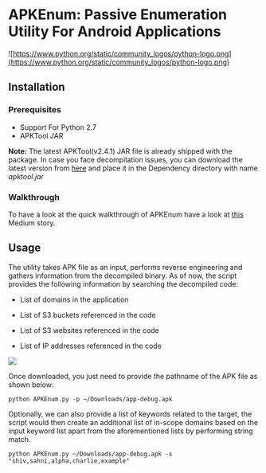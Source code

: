 # APKEnum: Passive Enumeration Utility For Android Applications

![https://www.python.org/static/community_logos/python-logo.png](https://www.python.org/static/community_logos/python-logo.png)


## Installation
### Prerequisites
- Support For Python 2.7
- APKTool JAR


**Note:**  The latest APKTool(v2.4.1) JAR file is already shipped with the package. In case you face decompilation issues, you can download the latest version from [here](https://bitbucket.org/iBotPeaches/apktool/downloads/) and place it in the Dependency directory with name *apktool.jar*

### Walkthrough
To have a look at the quick walkthrough of APKEnum have a look at [this](https://medium.com/@shivsahni2/apkenum-a-python-utility-for-apk-enumeration-cce0eda6fa30) Medium story.

## Usage
The utility takes APK file as an input, performs reverse engineering and gathers information from the decompiled binary. As of now, the script provides the following information by searching the decompiled code:

* List of domains in the application

* List of S3 buckets referenced in the code

* List of S3 websites referenced in the code

* List of IP addresses referenced in the code

![](https://cdn-images-1.medium.com/max/3448/1*2e5i-_GDljBNRDOYdEscaA.png)

Once downloaded, you just need to provide the pathname of the APK file as shown below:

```
python APKEnum.py -p ~/Downloads/app-debug.apk
```

Optionally, we can also provide a list of keywords related to the target, the script would then create an additional list of in-scope domains based on the input keyword list apart from the aforementioned lists by performing string match. 

```
python APKEnum.py ~/Downloads/app-debug.apk -s "shiv,sahni,alpha,charlie,example"
```
